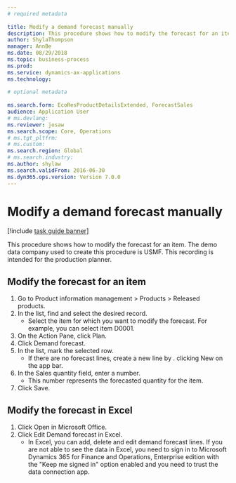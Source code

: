 ```yaml
--- 
# required metadata 
 
title: Modify a demand forecast manually
description: This procedure shows how to modify the forecast for an item. 
author: ShylaThompson
manager: AnnBe 
ms.date: 08/29/2018
ms.topic: business-process 
ms.prod:  
ms.service: dynamics-ax-applications 
ms.technology:  
 
# optional metadata 
 
ms.search.form: EcoResProductDetailsExtended, ForecastSales   
audience: Application User 
# ms.devlang:  
ms.reviewer: josaw
ms.search.scope: Core, Operations 
# ms.tgt_pltfrm:  
# ms.custom:  
ms.search.region: Global
# ms.search.industry: 
ms.author: shylaw
ms.search.validFrom: 2016-06-30 
ms.dyn365.ops.version: Version 7.0.0 
---
```

# Modify a demand forecast manually

[!include [task guide banner](../../includes/task-guide-banner.md)]

This procedure shows how to modify the forecast for an item. The demo data company used to create this procedure is USMF. This recording is intended for the production planner. 


## Modify the forecast for an item
1. Go to Product information management > Products > Released products.
2. In the list, find and select the desired record.
    * Select the item for which you want to modify the forecast. For example, you can select item D0001.  
3. On the Action Pane, click Plan.
4. Click Demand forecast.
5. In the list, mark the selected row.
    * If there are no forecast lines, create a new line by  . clicking New on the app bar.  
6. In the Sales quantity field, enter a number.
    * This number represents the forecasted quantity for the item.  
7. Click Save.

## Modify the forecast in Excel
1. Click Open in Microsoft Office.
2. Click Edit Demand forecast in Excel.
    * In Excel, you can add, delete and edit demand forecast lines. If you are not able to see the data in Excel, you need to sign in to Microsoft Dynamics 365 for Finance and Operations, Enterprise edition with the "Keep me signed in" option enabled and you need to trust the data connection app.  

